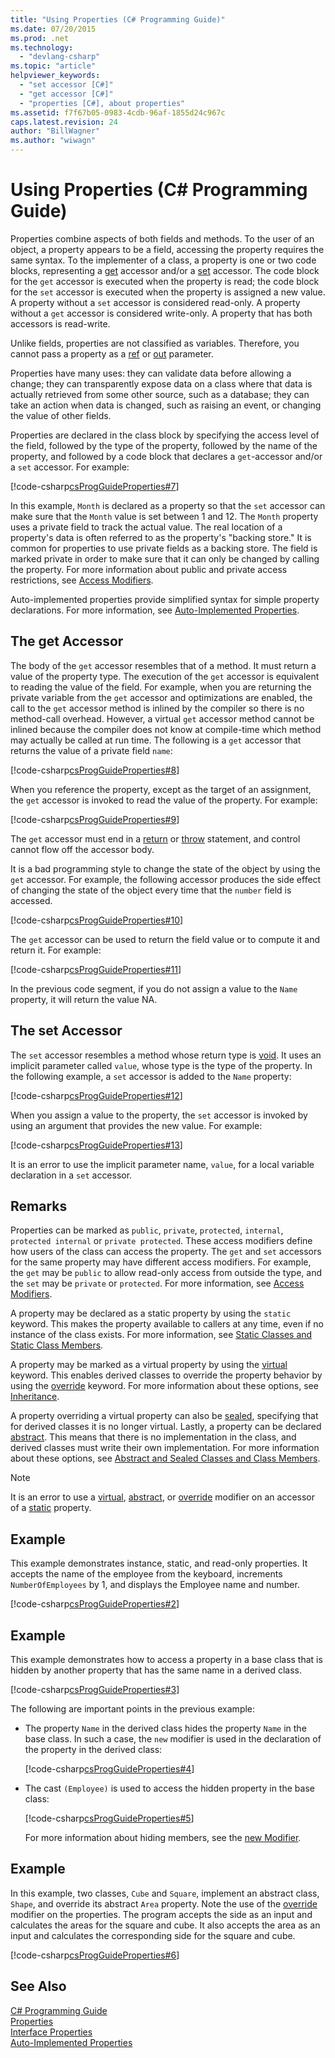 ```yaml
---
title: "Using Properties (C# Programming Guide)"
ms.date: 07/20/2015
ms.prod: .net
ms.technology: 
  - "devlang-csharp"
ms.topic: "article"
helpviewer_keywords: 
  - "set accessor [C#]"
  - "get accessor [C#]"
  - "properties [C#], about properties"
ms.assetid: f7f67b05-0983-4cdb-96af-1855d24c967c
caps.latest.revision: 24
author: "BillWagner"
ms.author: "wiwagn"
---
```

# Using Properties (C# Programming Guide)
Properties combine aspects of both fields and methods. To the user of an object, a property appears to be a field, accessing the property requires the same syntax. To the implementer of a class, a property is one or two code blocks, representing a [get](../../../csharp/language-reference/keywords/get.md) accessor and/or a [set](../../../csharp/language-reference/keywords/set.md) accessor. The code block for the `get` accessor is executed when the property is read; the code block for the `set` accessor is executed when the property is assigned a new value. A property without a `set` accessor is considered read-only. A property without a `get` accessor is considered write-only. A property that has both accessors is read-write.  
  
 Unlike fields, properties are not classified as variables. Therefore, you cannot pass a property as a [ref](../../../csharp/language-reference/keywords/ref.md) or [out](../../../csharp/language-reference/keywords/out-parameter-modifier.md) parameter.  
  
 Properties have many uses: they can validate data before allowing a change; they can transparently expose data on a class where that data is actually retrieved from some other source, such as a database; they can take an action when data is changed, such as raising an event, or changing the value of other fields.  
  
 Properties are declared in the class block by specifying the access level of the field, followed by the type of the property, followed by the name of the property, and followed by a code block that declares a `get`-accessor and/or a `set` accessor. For example:  
  
 [!code-csharp[csProgGuideProperties#7](../../../csharp/programming-guide/classes-and-structs/codesnippet/CSharp/using-properties_1.cs)]  
  
 In this example, `Month` is declared as a property so that the `set` accessor can make sure that the `Month` value is set between 1 and 12. The `Month` property uses a private field to track the actual value. The real location of a property's data is often referred to as the property's "backing store." It is common for properties to use private fields as a backing store. The field is marked private in order to make sure that it can only be changed by calling the property. For more information about public and private access restrictions, see [Access Modifiers](../../../csharp/programming-guide/classes-and-structs/access-modifiers.md).  
  
 Auto-implemented properties provide simplified syntax for simple property declarations. For more information, see [Auto-Implemented Properties](../../../csharp/programming-guide/classes-and-structs/auto-implemented-properties.md).  
  
## The get Accessor  
 The body of the `get` accessor resembles that of a method. It must return a value of the property type. The execution of the `get` accessor is equivalent to reading the value of the field. For example, when you are returning the private variable from the `get` accessor and optimizations are enabled, the call to the `get` accessor method is inlined by the compiler so there is no method-call overhead. However, a virtual `get` accessor method cannot be inlined because the compiler does not know at compile-time which method may actually be called at run time. The following is a `get` accessor that returns the value of a private field `name`:  
  
 [!code-csharp[csProgGuideProperties#8](../../../csharp/programming-guide/classes-and-structs/codesnippet/CSharp/using-properties_2.cs)]  
  
 When you reference the property, except as the target of an assignment, the `get` accessor is invoked to read the value of the property. For example:  
  
 [!code-csharp[csProgGuideProperties#9](../../../csharp/programming-guide/classes-and-structs/codesnippet/CSharp/using-properties_3.cs)]  
  
 The `get` accessor must end in a [return](../../../csharp/language-reference/keywords/return.md) or [throw](../../../csharp/language-reference/keywords/throw.md) statement, and control cannot flow off the accessor body.  
  
 It is a bad programming style to change the state of the object by using the `get` accessor. For example, the following accessor produces the side effect of changing the state of the object every time that the `number` field is accessed.  
  
 [!code-csharp[csProgGuideProperties#10](../../../csharp/programming-guide/classes-and-structs/codesnippet/CSharp/using-properties_4.cs)]  
  
 The `get` accessor can be used to return the field value or to compute it and return it. For example:  
  
 [!code-csharp[csProgGuideProperties#11](../../../csharp/programming-guide/classes-and-structs/codesnippet/CSharp/using-properties_5.cs)]  
  
 In the previous code segment, if you do not assign a value to the `Name` property, it will return the value NA.  
  
## The set Accessor  
 The `set` accessor resembles a method whose return type is [void](../../../csharp/language-reference/keywords/void.md). It uses an implicit parameter called `value`, whose type is the type of the property. In the following example, a `set` accessor is added to the `Name` property:  
  
 [!code-csharp[csProgGuideProperties#12](../../../csharp/programming-guide/classes-and-structs/codesnippet/CSharp/using-properties_6.cs)]  
  
 When you assign a value to the property, the `set` accessor is invoked by using an argument that provides the new value. For example:  
  
 [!code-csharp[csProgGuideProperties#13](../../../csharp/programming-guide/classes-and-structs/codesnippet/CSharp/using-properties_7.cs)]  
  
 It is an error to use the implicit parameter name, `value`, for a local variable declaration in a `set` accessor.  
  
## Remarks  
 Properties can be marked as `public`, `private`, `protected`, `internal`, `protected internal` or `private protected`. These access modifiers define how users of the class can access the property. The `get` and `set` accessors for the same property may have different access modifiers. For example, the `get` may be `public` to allow read-only access from outside the type, and the `set` may be `private` or `protected`. For more information, see [Access Modifiers](../../../csharp/programming-guide/classes-and-structs/access-modifiers.md).  
  
 A property may be declared as a static property by using the `static` keyword. This makes the property available to callers at any time, even if no instance of the class exists. For more information, see [Static Classes and Static Class Members](../../../csharp/programming-guide/classes-and-structs/static-classes-and-static-class-members.md).  
  
 A property may be marked as a virtual property by using the [virtual](../../../csharp/language-reference/keywords/virtual.md) keyword. This enables derived classes to override the property behavior by using the [override](../../../csharp/language-reference/keywords/override.md) keyword. For more information about these options, see [Inheritance](../../../csharp/programming-guide/classes-and-structs/inheritance.md).  
  
 A property overriding a virtual property can also be [sealed](../../../csharp/language-reference/keywords/sealed.md), specifying that for derived classes it is no longer virtual. Lastly, a property can be declared [abstract](../../../csharp/language-reference/keywords/abstract.md). This means that there is no implementation in the class, and derived classes must write their own implementation. For more information about these options, see [Abstract and Sealed Classes and Class Members](../../../csharp/programming-guide/classes-and-structs/abstract-and-sealed-classes-and-class-members.md).  
  
> [!NOTE]
>  It is an error to use a [virtual](../../../csharp/language-reference/keywords/virtual.md), [abstract](../../../csharp/language-reference/keywords/abstract.md), or [override](../../../csharp/language-reference/keywords/override.md) modifier on an accessor of a [static](../../../csharp/language-reference/keywords/static.md) property.  
  
## Example  
 This example demonstrates instance, static, and read-only properties. It accepts the name of the employee from the keyboard, increments `NumberOfEmployees` by 1, and displays the Employee name and number.  
  
 [!code-csharp[csProgGuideProperties#2](../../../csharp/programming-guide/classes-and-structs/codesnippet/CSharp/using-properties_8.cs)]  
  
## Example  
 This example demonstrates how to access a property in a base class that is hidden by another property that has the same name in a derived class.  
  
 [!code-csharp[csProgGuideProperties#3](../../../csharp/programming-guide/classes-and-structs/codesnippet/CSharp/using-properties_9.cs)]  
  
 The following are important points in the previous example:  
  
-   The property `Name` in the derived class hides the property `Name` in the base class. In such a case, the `new` modifier is used in the declaration of the property in the derived class:  
  
     [!code-csharp[csProgGuideProperties#4](../../../csharp/programming-guide/classes-and-structs/codesnippet/CSharp/using-properties_10.cs)]  
  
-   The cast `(Employee)` is used to access the hidden property in the base class:  
  
     [!code-csharp[csProgGuideProperties#5](../../../csharp/programming-guide/classes-and-structs/codesnippet/CSharp/using-properties_11.cs)]  
  
     For more information about hiding members, see the [new Modifier](../../../csharp/language-reference/keywords/new-modifier.md).  
  
## Example  
 In this example, two classes, `Cube` and `Square`, implement an abstract class, `Shape`, and override its abstract `Area` property. Note the use of the [override](../../../csharp/language-reference/keywords/override.md) modifier on the properties. The program accepts the side as an input and calculates the areas for the square and cube. It also accepts the area as an input and calculates the corresponding side for the square and cube.  
  
 [!code-csharp[csProgGuideProperties#6](../../../csharp/programming-guide/classes-and-structs/codesnippet/CSharp/using-properties_12.cs)]  
  
## See Also  
 [C# Programming Guide](../../../csharp/programming-guide/index.md)  
 [Properties](../../../csharp/programming-guide/classes-and-structs/properties.md)  
 [Interface Properties](../../../csharp/programming-guide/classes-and-structs/interface-properties.md)  
 [Auto-Implemented Properties](../../../csharp/programming-guide/classes-and-structs/auto-implemented-properties.md)
